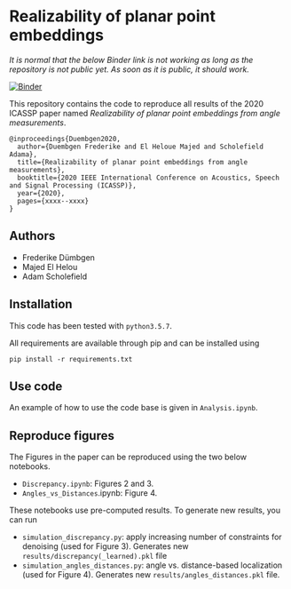 # Realizability of planar point embeddings

*It is normal that the below Binder link is not working as long as the repository
is not public yet. As soon as it is public, it should work.*

[![Binder](https://mybinder.org/badge_logo.svg)](https://mybinder.org/v2/gh/duembgen/AngleRealizability/master)

This repository contains the code to reproduce all results of the 2020 ICASSP paper named
*Realizability of planar point embeddings from angle measurements*.

```
@inproceedings{Duembgen2020,
  author={Duembgen Frederike and El Heloue Majed and Scholefield Adama}, 
  title={Realizability of planar point embeddings from angle measurements}, 
  booktitle={2020 IEEE International Conference on Acoustics, Speech and Signal Processing (ICASSP)},
  year={2020}, 
  pages={xxxx--xxxx}
}
```

## Authors

- Frederike Dümbgen 
- Majed El Helou
- Adam Scholefield

## Installation

This code has been tested with `python3.5.7`.

All requirements are available through pip and can be installed using 
```
pip install -r requirements.txt
```

## Use code

An example of how to use the code base is given in `Analysis.ipynb`.

## Reproduce figures

The Figures in the paper can be reproduced using the two below notebooks.

- `Discrepancy.ipynb`: Figures 2 and 3. 
- `Angles_vs_Distances`.ipynb: Figure 4.

These notebooks use pre-computed results.  To generate new results, you can run

- `simulation_discrepancy.py`: apply increasing number of constraints for denoising (used for Figure 3). Generates new `results/discrepancy(_learned).pkl` file
- `simulation_angles_distances.py`: angle vs. distance-based localization (used for Figure 4). Generates new `results/angles_distances.pkl` file.
